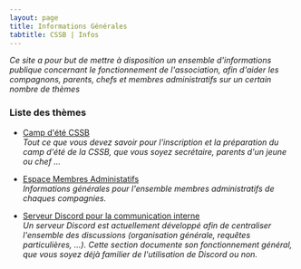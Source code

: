 ```yaml
---
layout: page
title: Informations Générales
tabtitle: CSSB | Infos
---
```


_Ce site a pour but de mettre à disposition un ensemble d'informations publique concernant le fonctionnement de l'association, afin d'aider les compagnons, parents, chefs et membres administratifs sur un certain nombre de thèmes_

### Liste des thèmes

- [Camp d'été CSSB](./camp/index.md)<br>
_Tout ce que vous devez savoir pour l'inscription et la préparation du camp d'été de la CSSB, que vous soyez secrétaire, parents d'un jeune ou chef ..._

- [Espace Membres Administatifs](./admin/index.md)<br>
_Informations générales pour l'ensemble membres administratifs de chaques compagnies._

- [Serveur Discord pour la communication interne](./discord/index.md)<br>
_Un serveur Discord est actuellement développé afin de centraliser l'ensemble des discussions (organisation générale, requêtes particulières, ...). Cette section documente son fonctionnement général, que vous soyez déjà familier de l'utilisation de Discord ou non._




